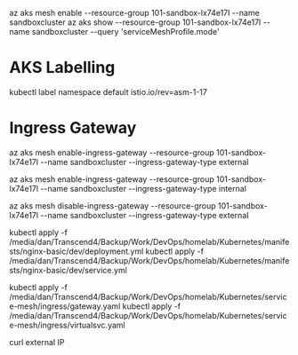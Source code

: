 az aks mesh enable --resource-group 101-sandbox-lx74e17l --name sandboxcluster
az aks show --resource-group 101-sandbox-lx74e17l --name sandboxcluster  --query 'serviceMeshProfile.mode'

# AKS Labelling
kubectl label namespace default istio.io/rev=asm-1-17

# Ingress Gateway

az aks mesh enable-ingress-gateway --resource-group 101-sandbox-lx74e17l --name sandboxcluster --ingress-gateway-type external

az aks mesh enable-ingress-gateway --resource-group 101-sandbox-lx74e17l --name sandboxcluster --ingress-gateway-type internal

az aks mesh disable-ingress-gateway --resource-group 101-sandbox-lx74e17l --name sandboxcluster  --ingress-gateway-type external


kubectl apply -f /media/dan/Transcend4/Backup/Work/DevOps/homelab/Kubernetes/manifests/nginx-basic/dev/deployment.yml
kubectl apply -f /media/dan/Transcend4/Backup/Work/DevOps/homelab/Kubernetes/manifests/nginx-basic/dev/service.yml

kubectl apply -f /media/dan/Transcend4/Backup/Work/DevOps/homelab/Kubernetes/service-mesh/ingress/gateway.yaml
kubectl apply -f /media/dan/Transcend4/Backup/Work/DevOps/homelab/Kubernetes/service-mesh/ingress/virtualsvc.yaml

curl external IP